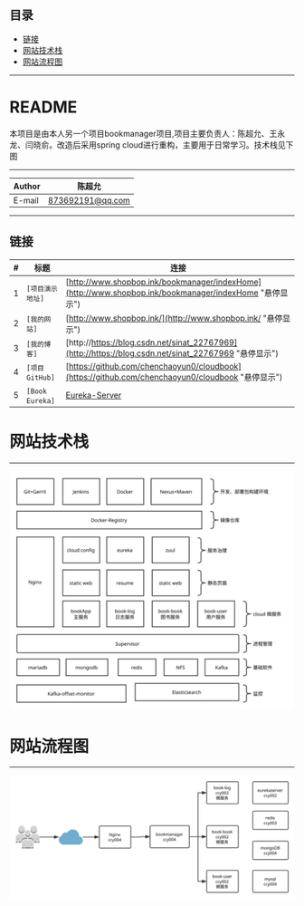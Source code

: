 ## 目录
* [链接](#链接)
* [网站技术栈](#网站技术栈)
* [网站流程图](#网站流程图)


****

README
===========================
本项目是由本人另一个项目bookmanager项目,项目主要负责人：陈超允、王永龙、闫晓俞。改造后采用spring cloud进行重构，主要用于日常学习。技术栈见下图

****
|Author|陈超允|
|---|---
|E-mail|873692191@qq.com

****

链接
------
|#|标题|连接|
|---|----|-----|
|1|`[项目演示地址]`|[http://www.shopbop.ink/bookmanager/indexHome](http://www.shopbop.ink/bookmanager/indexHome "悬停显示")|
|2|`[我的网站]`|[http://www.shopbop.ink/](http://www.shopbop.ink/ "悬停显示")|
|3|`[我的博客]`|[http://https://blog.csdn.net/sinat_22767969](http://https://blog.csdn.net/sinat_22767969 "悬停显示")|
|4|`[项目GitHub]`|[https://github.com/chenchaoyun0/cloudbook](https://github.com/chenchaoyun0/cloudbook "悬停显示")|
|5|`[Book Eureka]`|[Eureka-Server](http://123.207.168.248:9099/ "悬停显示")|

# 网站技术栈
****
![](https://github.com/chenchaoyun0/cloudbook/blob/master/technology-%20stack.svg)

# 网站流程图
****
![](https://github.com/chenchaoyun0/cloudbook/blob/master/framework.svg)